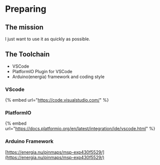 # Preparing

## The mission

I just want to use it as quickly as possible.

## The Toolchain

* VSCode
* PlatformIO Plugin for VSCode
* Arduino\(energia\) framework and coding style

### VScode

{% embed url="https://code.visualstudio.com/" %}

### PlatformIO

{% embed url="https://docs.platformio.org/en/latest/integration/ide/vscode.html" %}

### Arduino Framework

[https://energia.nu/pinmaps/msp-exp430f5529/](https://energia.nu/pinmaps/msp-exp430f5529/)

